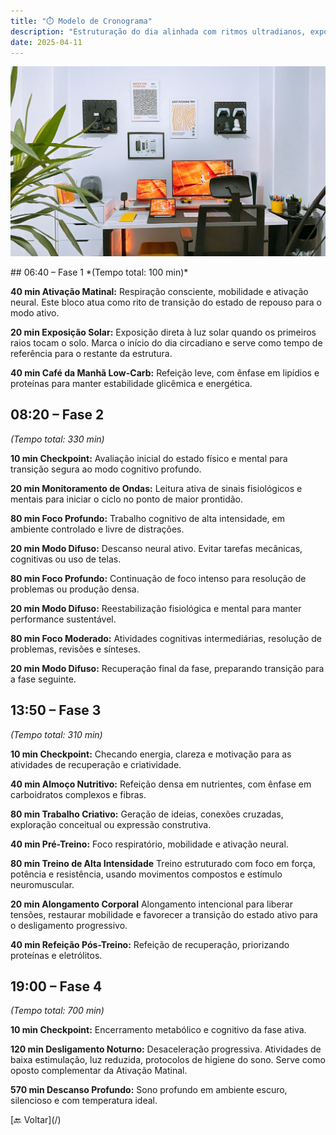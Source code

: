 ```yaml
---
title: "⏱️ Modelo de Cronograma"
description: "Estruturação do dia alinhada com ritmos ultradianos, exposição solar, checkpoints estratégicos e máxima performance cognitiva e física."
date: 2025-04-11
---
```


![[Fonte: Afshin T2Y / Unsplash]](/assets/images/afshin-t2y-3_PVkGcXqgQ-unsplash.jpg "Pôr do sol")

<section class="section">
## 06:40 – Fase 1
*(Tempo total: 100 min)*

**40 min Ativação Matinal:** Respiração consciente, mobilidade e ativação neural. Este bloco atua como rito de transição do estado de repouso para o modo ativo.

**20 min Exposição Solar:** Exposição direta à luz solar quando os primeiros raios tocam o solo. Marca o início do dia circadiano e serve como tempo de referência para o restante da estrutura.

**40 min Café da Manhã Low-Carb:** Refeição leve, com ênfase em lipídios e proteínas para manter estabilidade glicêmica e energética.

## 08:20 – Fase 2
*(Tempo total: 330 min)*

**10 min Checkpoint:** Avaliação inicial do estado físico e mental para transição segura ao modo cognitivo profundo.

**20 min Monitoramento de Ondas:** Leitura ativa de sinais fisiológicos e mentais para iniciar o ciclo no ponto de maior prontidão.

**80 min Foco Profundo:** Trabalho cognitivo de alta intensidade, em ambiente controlado e livre de distrações.

**20 min Modo Difuso:** Descanso neural ativo. Evitar tarefas mecânicas, cognitivas ou uso de telas.

**80 min Foco Profundo:** Continuação de foco intenso para resolução de problemas ou produção densa.

**20 min Modo Difuso:** Reestabilização fisiológica e mental para manter performance sustentável.

**80 min Foco Moderado:** Atividades cognitivas intermediárias, resolução de problemas, revisões e sínteses.

**20 min Modo Difuso:** Recuperação final da fase, preparando transição para a fase seguinte.

## 13:50 – Fase 3
*(Tempo total: 310 min)*

**10 min Checkpoint:** Checando energia, clareza e motivação para as atividades de recuperação e criatividade.

**40 min Almoço Nutritivo:** Refeição densa em nutrientes, com ênfase em carboidratos complexos e fibras.

**80 min Trabalho Criativo:** Geração de ideias, conexões cruzadas, exploração conceitual ou expressão construtiva.

**40 min Pré-Treino:** Foco respiratório, mobilidade e ativação neural.

**80 min Treino de Alta Intensidade** Treino estruturado com foco em força, potência e resistência, usando movimentos compostos e estímulo neuromuscular.

**20 min Alongamento Corporal** Alongamento intencional para liberar tensões, restaurar mobilidade e favorecer a transição do estado ativo para o desligamento progressivo.

**40 min Refeição Pós-Treino:** Refeição de recuperação, priorizando proteínas e eletrólitos.

## 19:00 – Fase 4
*(Tempo total: 700 min)*

**10 min Checkpoint:** Encerramento metabólico e cognitivo da fase ativa.

**120 min Desligamento Noturno:** Desaceleração progressiva. Atividades de baixa estimulação, luz reduzida, protocolos de higiene do sono. Serve como oposto complementar da Ativação Matinal.

**570 min Descanso Profundo:** Sono profundo em ambiente escuro, silencioso e com temperatura ideal.
</section>

<section class="section text-center">[🔙 Voltar](/)</section>
